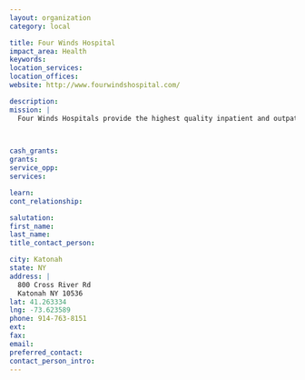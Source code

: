 ```yaml
---
layout: organization
category: local

title: Four Winds Hospital
impact_area: Health
keywords: 
location_services: 
location_offices: 
website: http://www.fourwindshospital.com/

description: 
mission: |
  Four Winds Hospitals provide the highest quality inpatient and outpatient mental health treatment services for Children, Adolescents and Adults. Four Winds Hospitals are the leading specialized providers of inpatient psychiatric treatment for children and adolescents

  

cash_grants: 
grants: 
service_opp: 
services: 

learn: 
cont_relationship: 

salutation: 
first_name: 
last_name: 
title_contact_person: 

city: Katonah
state: NY
address: |
  800 Cross River Rd  
  Katonah NY 10536
lat: 41.263334
lng: -73.623589
phone: 914-763-8151
ext: 
fax: 
email: 
preferred_contact: 
contact_person_intro: 
---
```

